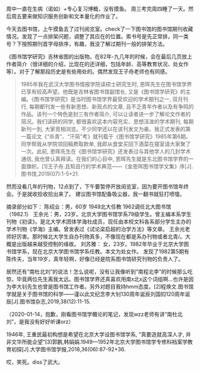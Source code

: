 周中一直在生病（诺如）+专心复习博概，没有摸鱼。
周三考完周四睡了一天。然后周五要来做知识服务创新和文本量化的作业了。



今天去图书馆，上午摸鱼去了过刊阅览室。check了一下图书馆的图书馆期刊收藏情况。发现了一点排架问题，调整了其应在的位置。索书号是先正常排，同一类号？下按照期刊首字母排序，有趣，我没了解过期刊一般的排架方法。

《图书馆学研究》吉林省图的出版物。在82年-九几年的时候，会在最后几页放上作者简介（很详细的介绍，比现在的还详细，包括年龄、高等教育状况、处女作等）。对于了解那段历史是有些用处的。偶然发现王子舟老师也有同感。

> 1985年我在武汉大学图书情报学院读硕士研究生时, 恩晖先生在图书馆学界已享有较高声望。他既是吉林省图书馆副馆长, 又是《图书馆学研究》的主编。《图书馆学研究》是当时图书馆学界最受欢迎的学术期刊之一, 双月刊行, 每期都刊发一些有新思想、新观点的文章, 且不乏青年作者以及有争鸣的作品。该刊一个特色是封三有作者简介, 可以让读者进一步了解论文作者的简况。我们读研的同学, 都很喜欢这本内容充实、思想活泼的学术期刊, 每期新刊一到, 大家竞相浏览。不少同学还以在该刊发文为豪。我正式发表的第一篇论文《“杀青”、“汗简”考》就刊载于《图书馆学研究》1985年第6期。同学帮我从学院领回稿费取款单, 我即从食堂买回下酒菜在寝室请大家聚了一次。此前, 恩晖先生在《图书馆学研究》还发表过与其他学人的几封学术通信, 我也曾认真拜读。在我们的心目中, 恩晖先生就是东北图书馆学界的一面旗帜。[1]王子舟.且知且行的学术典范——《金恩晖图书馆学文集》序[J].图书馆,2019(07):1-5+21.

然而没看几年的刊物，12点到了，下午要暂停开放阅览室，因为要开图书馆年终会。于是就收拾收拾出来了。
建议图书馆配备吸尘器，我一翻书就狂打喷嚏。

摘录部分如下：
陈绍业：男，60岁 1949北大任教 1962调任北大图书馆（1982.1）
王余光：男，23岁。北京大学图书馆学系79级学生。曾主编本系学生刊物《初读》。是北大学术团体学海社成员，现任由本校文科各系部分学生主办的学术刊物《学海》主编。曾发表过《试论梁启超的治学方法》等文章。
王余光老师好厉害。那时候北大学生自办刊物真多，不像现在都是系办刊物或者北青/。大概是出版越来越受控制的缘故。
刘苏雅： 女，23岁。1982年毕业于北京大学图书馆学系，现在北京大学图书馆学系任教。本文为处女作。
发现了1982第5期有陈传夫，当年19岁，真年轻啊，好像已经是院系图书馆研究刊物的负责人了。


居然还有“南杜北刘”的说法！怎么说呢，没有让我像听到“南程北李”的时候那么吃惊，毕竟两位先生离我太远。图书馆学界还真喜欢用南x北x这个词组啊...也许是因为李大钊先生也曾是图书馆工作者。另外对题目我持hmm态度。[2]程焕文.图书馆学就是关于图书馆的科学——谨以此文纪念李大钊130周年诞辰刘国钧120周年诞辰[J].图书馆杂志,2019,38(12):11-15.

（2020-01-14，抱歉，刚看图书馆学概论的笔记，发现wzz老师有讲“南杜北刘”，是我没有好好听课orz）



1946年, 王重民最初构想是希望在北京大学设图书馆学系, “真要造就高深人才, 并非文华所能企望”[3]郭鹏,韩娟娟.1949—1952年北京大学图书馆学专修科档案学教育初探[J].大学图书馆学报,2018,36(06):87-92+36.

哎，笑死。diss了武大。


